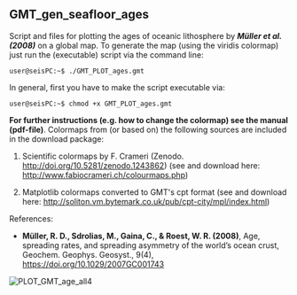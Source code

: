 ## GMT_gen_seafloor_ages

Script and files for plotting the ages of oceanic lithosphere by **_Müller et al. (2008)_** on a global map. To generate the map (using the viridis colormap) just run the (executable) script via the command line:

```console
user@seisPC:~$ ./GMT_PLOT_ages.gmt
```
In general, first you have to make the script executable via:
```console
user@seisPC:~$ chmod +x GMT_PLOT_ages.gmt
```

**For further instructions (e.g. how to change the colormap) see the manual (pdf-file)**. Colormaps from (or based on) the following sources are included in the download package:

  1) Scientific colormaps by F. Crameri (Zenodo. http://doi.org/10.5281/zenodo.1243862)
    (see and download here: http://www.fabiocrameri.ch/colourmaps.php)

  2) Matplotlib colormaps converted to GMT's cpt format (see and download here: http://soliton.vm.bytemark.co.uk/pub/cpt-city/mpl/index.html)

References:

- **Müller, R. D., Sdrolias, M., Gaina, C., & Roest, W. R. (2008)**, Age, spreading rates, and spreading
asymmetry of the world’s ocean crust, Geochem. Geophys. Geosyst., 9(4),  https://doi.org/10.1029/2007GC001743



![PLOT_GMT_age_all4](https://user-images.githubusercontent.com/23025878/59592798-082a0380-90f1-11e9-861f-66a6e46deff0.png)
